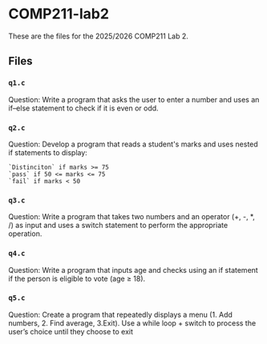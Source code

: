# COMP211-lab2

These are the files for the 2025/2026 COMP211 Lab 2.

## Files

### `q1.c`

Question: Write a program that asks the user to enter a number and uses an if–else statement to check if it is even or odd.

### `q2.c`

Question: Develop a program that reads a student's marks and uses nested if statements to display:

```
`Distinciton` if marks >= 75
`pass` if 50 <= marks <= 75
`fail` if marks < 50
```

### `q3.c`

Question: Write a program that takes two numbers and an operator (+, -, *, /) as input and uses a switch statement to perform the appropriate operation.

### `q4.c`

Question: Write a program that inputs age and checks using an if statement if the person is eligible to vote (age ≥ 18).

### `q5.c`

Question: Create a program that repeatedly displays a menu (1. Add numbers, 2. Find average, 3.Exit). Use a while loop + switch to process the user’s choice until they choose to exit
